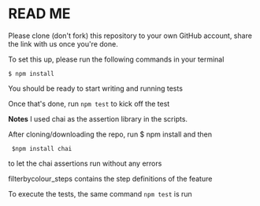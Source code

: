 # READ ME

Please clone (don't fork) this repository to your own GitHub account, share the link with us once you're done.

To set this up, please run the following commands in your terminal

    $ npm install

You should be ready to start writing and running tests

Once that's done, run ```npm test``` to kick off the test


**Notes**
I used chai as the assertion library in the scripts. 

After cloning/downloading the repo, run  $ npm install  and then

     $npm install chai
     
to let the chai assertions run without any errors

filterbycolour_steps contains the step definitions of the feature

To execute the tests, the same command ```npm test``` is run